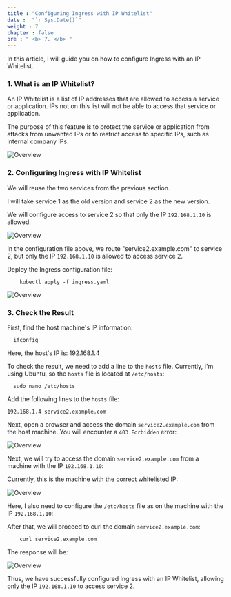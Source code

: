 ```yaml
---
title : "Configuring Ingress with IP Whitelist"
date :  "`r Sys.Date()`" 
weight : 7
chapter : false
pre : " <b> 7. </b> "
---
```


In this article, I will guide you on how to configure Ingress with an IP Whitelist.

### 1. What is an IP Whitelist?

An IP Whitelist is a list of IP addresses that are allowed to access a service or application. IPs not on this list will not be able to access that service or application.

The purpose of this feature is to protect the service or application from attacks from unwanted IPs or to restrict access to specific IPs, such as internal company IPs.

![Overview](/images/00.webp)

### 2. Configuring Ingress with IP Whitelist

We will reuse the two services from the previous section.

I will take service 1 as the old version and service 2 as the new version.

We will configure access to service 2 so that only the IP `192.168.1.10` is allowed.

![Overview](/images/29.png)

In the configuration file above, we route "service2.example.com" to service 2, but only the IP `192.168.1.10` is allowed to access service 2.

Deploy the Ingress configuration file:

        kubectl apply -f ingress.yaml

![Overview](/images/30.png)

### 3. Check the Result

First, find the host machine's IP information:

      ifconfig

Here, the host's IP is: 192.168.1.4

To check the result, we need to add a line to the `hosts` file. Currently, I'm using Ubuntu, so the `hosts` file is located at `/etc/hosts`:

      sudo nano /etc/hosts

Add the following lines to the `hosts` file:

    192.168.1.4 service2.example.com

Next, open a browser and access the domain `service2.example.com` from the host machine. You will encounter a `403 Forbidden` error:

![Overview](/images/31.png)

Next, we will try to access the domain `service2.example.com` from a machine with the IP `192.168.1.10`:

Currently, this is the machine with the correct whitelisted IP:

![Overview](/images/32.png)

Here, I also need to configure the `/etc/hosts` file as on the machine with the IP `192.168.1.10`:

After that, we will proceed to curl the domain `service2.example.com`:

        curl service2.example.com

The response will be:

![Overview](/images/33.png)

Thus, we have successfully configured Ingress with an IP Whitelist, allowing only the IP `192.168.1.10` to access service 2.
